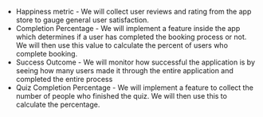 - Happiness metric - We will collect user reviews and rating from the app store to gauge general user satisfaction.
- Completion Percentage - We will implement a feature inside the app which determines if a user has completed the booking process or not. We will then use this value to calculate the percent of users who complete booking.
- Success Outcome - We will monitor how successful the application is by seeing how many users made it through the entire application and completed the entire process
- Quiz Completion Percentage - We will implement a feature to collect the number of people who finished the quiz. We will then use this to calculate the percentage.
